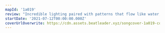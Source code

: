 ```yaml
---
mapId: '1a019'
review: "Incredible lighting paired with patterns that flow like water, resulting in an awesome experience that captures the song really well. \nThen add a full spread for accessibility and you have the perfect map."
startDate: '2021-07-12T00:00:00.000Z'
coverUrlOverwrite: https://cdn.assets.beatleader.xyz/songcover-1a019-cover.jpg
---
```

